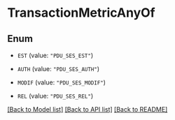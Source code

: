 # TransactionMetricAnyOf

## Enum


* `EST` (value: `"PDU_SES_EST"`)

* `AUTH` (value: `"PDU_SES_AUTH"`)

* `MODIF` (value: `"PDU_SES_MODIF"`)

* `REL` (value: `"PDU_SES_REL"`)


[[Back to Model list]](../README.md#documentation-for-models) [[Back to API list]](../README.md#documentation-for-api-endpoints) [[Back to README]](../README.md)



